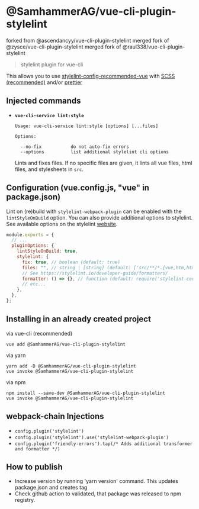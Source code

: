 # @SamhammerAG/vue-cli-plugin-stylelint
forked from @ascendancyy/vue-cli-plugin-stylelint
merged fork of @zysce/vue-cli-plugin-stylelint
merged fork of @raul338/vue-cli-plugin-stylelint


> stylelint plugin for vue-cli

This allows you to use [stylelint-config-recommended-vue](https://github.com/ota-meshi/stylelint-config-recommended-vue)
with [SCSS (recommended)](stylelint-config-recommended-scss) and/or [prettier](https://github.com/prettier/stylelint-prettier#recommended-configuration)

## Injected commands

- **`vue-cli-service lint:style`**

  ```
  Usage: vue-cli-service lint:style [options] [...files]

  Options:

    --no-fix           do not auto-fix errors
    --options          list additional stylelint cli options
  ```

  Lints and fixes files. If no specific files are given, it lints all vue files, html files, and stylesheets in `src`.

## Configuration (vue.config.js, "vue" in package.json)

Lint on (re)build with `stylelint-webpack-plugin` can be enabled with the `lintStyleOnBuild` option. You can also provide additional options to stylelint. See available options on the stylelint [website](https://stylelint.io/user-guide/node-api/#options).

```js
module.exports = {
  // ...
  pluginOptions: {
    lintStyleOnBuild: true,
    stylelint: {
      fix: true, // boolean (default: true)
      files: "", // string | [string] (default: ['src/**/*.{vue,htm,html,css,sss,less,scss}'])
      // See https://stylelint.io/developer-guide/formatters/
      formatter: () => {}, // function (default: require('stylelint-codeframe-formatter'))
      // etc...
    },
  },
};
```

## Installing in an already created project

via vue-cli (recommended)

```
vue add @SamhammerAG/vue-cli-plugin-stylelint
```

via yarn

```
yarn add -D @SamhammerAG/vue-cli-plugin-stylelint
vue invoke @SamhammerAG/vue-cli-plugin-stylelint
```

via npm

```
npm install --save-dev @SamhammerAG/vue-cli-plugin-stylelint
vue invoke @SamhammerAG/vue-cli-plugin-stylelint
```

## webpack-chain Injections

- `config.plugin('stylelint')`
- `config.plugin('stylelint').use('stylelint-webpack-plugin')`
- `config.plugin('friendly-errors').tap(/* Adds additional transformer and formatter */)`

## How to publish

- Increase version by running 'yarn version' command. This updates package.json and creates tag
- Check github action to validated, that package was released to npm registry.
